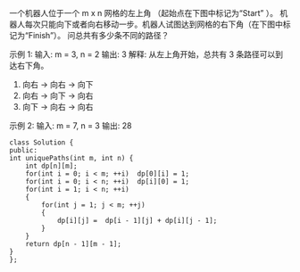 一个机器人位于一个 m x n 网格的左上角 （起始点在下图中标记为“Start” ）。
机器人每次只能向下或者向右移动一步。机器人试图达到网格的右下角（在下图中标记为“Finish”）。
问总共有多少条不同的路径？

示例 1:
输入: m = 3, n = 2
输出: 3
解释:
从左上角开始，总共有 3 条路径可以到达右下角。
1. 向右 -> 向右 -> 向下
2. 向右 -> 向下 -> 向右
3. 向下 -> 向右 -> 向右

示例 2:
输入: m = 7, n = 3
输出: 28

    class Solution {
    public:
    int uniquePaths(int m, int n) {
        int dp[n][m];
        for(int i = 0; i < m; ++i)  dp[0][i] = 1;
        for(int i = 0; i < n; ++i)  dp[i][0] = 1;
        for(int i = 1; i < n; ++i)
        {
            for(int j = 1; j < m; ++j)
            {
                dp[i][j] =  dp[i - 1][j] + dp[i][j - 1];
            }
        }
        return dp[n - 1][m - 1];
    }
    };
